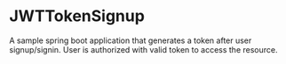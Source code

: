 # JWTTokenSignup
A sample spring boot application that generates a token after user signup/signin. User is authorized with valid token to access the resource.
